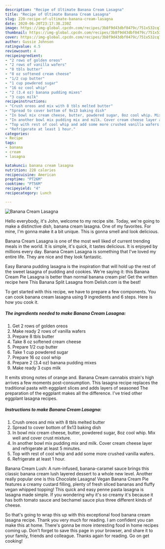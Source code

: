 ```yaml
---
description: "Recipe of Ultimate Banana Cream Lasagna"
title: "Recipe of Ultimate Banana Cream Lasagna"
slug: 220-recipe-of-ultimate-banana-cream-lasagna
date: 2020-06-20T23:17:38.230Z
image: https://img-global.cpcdn.com/recipes/3b8f9d43dbf0479c/751x532cq70/banana-cream-lasagna-recipe-main-photo.jpg
thumbnail: https://img-global.cpcdn.com/recipes/3b8f9d43dbf0479c/751x532cq70/banana-cream-lasagna-recipe-main-photo.jpg
cover: https://img-global.cpcdn.com/recipes/3b8f9d43dbf0479c/751x532cq70/banana-cream-lasagna-recipe-main-photo.jpg
author: Gussie Johnson
ratingvalue: 4.5
reviewcount: 4
recipeingredient:
- "2 rows of golden oreos"
- "2 rows of vanilla wafers"
- "8 tbls butter"
- "8 oz softened cream cheese"
- "1/2 cup butter"
- "1 cup powdered sugar"
- "16 oz cool whip"
- "2 (3.4 oz) banana pudding mixes"
- "3 cups milk"
recipeinstructions:
- "Crush oreos and mix with 8 tbls melted butter"
- "Spread to cover bottom of 9x13 baking dish"
- "In bowl mix cream cheese, butter, powdered sugar, 8oz cool whip. Mix well and cover crust mixture."
- "In another bowl mix pudding mix and milk. Cover cream cheese layer and refrigerate at least 5 minutes."
- "Top with rest of cool whip and add some more crushed vanilla wafers."
- "Refrigerate at least 1 hour."
categories:
- Recipe
tags:
- banana
- cream
- lasagna

katakunci: banana cream lasagna 
nutrition: 228 calories
recipecuisine: American
preptime: "PT26M"
cooktime: "PT56M"
recipeyield: "4"
recipecategory: Lunch

---
```



![Banana Cream Lasagna](https://img-global.cpcdn.com/recipes/3b8f9d43dbf0479c/751x532cq70/banana-cream-lasagna-recipe-main-photo.jpg)

Hello everybody, it's John, welcome to my recipe site. Today, we're going to make a distinctive dish, banana cream lasagna. One of my favorites. For mine, I'm gonna make it a bit unique. This is gonna smell and look delicious.

Banana Cream Lasagna is one of the most well liked of current trending meals in the world. It is simple, it's quick, it tastes delicious. It is enjoyed by millions every day. Banana Cream Lasagna is something that I've loved my entire life. They are nice and they look fantastic.

Easy Banana pudding lasagna is the inspiration that will hold up the rest of the sweet lasagna of pudding and cookies. We&#39;re saying it: this Banana Cream Pie Lasagna is better than normal banana cream pie! Get the written recipe here This Banana Split Lasagna from Delish.com is the best!


To get started with this recipe, we have to prepare a few components. You can cook banana cream lasagna using 9 ingredients and 6 steps. Here is how you cook it.

<!--inarticleads1-->

##### The ingredients needed to make Banana Cream Lasagna:

1. Get 2 rows of golden oreos
1. Make ready 2 rows of vanilla wafers
1. Prepare 8 tbls butter
1. Take 8 oz softened cream cheese
1. Prepare 1/2 cup butter
1. Take 1 cup powdered sugar
1. Prepare 16 oz cool whip
1. Prepare 2 (3.4 oz) banana pudding mixes
1. Make ready 3 cups milk


It emits strong notes of orange and. Banana Cream cannabis strain&#39;s high arrives a few moments post-consumption. This lasagna recipe replaces the traditional pasta with eggplant slices and adds layers of seasoned The preparation of the eggplant makes all the difference. I&#39;ve tried other eggplant lasagna recipes. 

<!--inarticleads2-->

##### Instructions to make Banana Cream Lasagna:

1. Crush oreos and mix with 8 tbls melted butter
1. Spread to cover bottom of 9x13 baking dish
1. In bowl mix cream cheese, butter, powdered sugar, 8oz cool whip. Mix well and cover crust mixture.
1. In another bowl mix pudding mix and milk. Cover cream cheese layer and refrigerate at least 5 minutes.
1. Top with rest of cool whip and add some more crushed vanilla wafers.
1. Refrigerate at least 1 hour.


Banana Cream Lush: A rum-infused, banana-caramel sauce brings this classic banana cream lush layered dessert to a whole new level. Another really popular one is this Chocolate Lasagna! Vegan Banana Cream Pie features a creamy custard filling, plenty of fresh sliced bananas and fluffy vegan whipped topping! This quick and easy penne pasta lasagna is lasagna made simple. If you wondering why it&#39;s so creamy it&#39;s because it has both tomato sauce and bechamel sauce plus three different kinds of cheese. 

So that's going to wrap this up with this exceptional food banana cream lasagna recipe. Thank you very much for reading. I am confident you can make this at home. There's gonna be more interesting food in home recipes coming up. Don't forget to save this page in your browser, and share it to your family, friends and colleague. Thanks again for reading. Go on get cooking!
